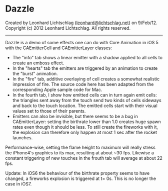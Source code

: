Dazzle
======
Created by Leonhard Lichtschlag (leonhard@lichtschlag.net) on 9/Feb/12.  
Copyright (c) 2012 Leonhard Lichtschlag. All rights reserved.

---

Dazzle is a demo of some effects one can do with Core Animation in iOS 5 
with the CAEmitterCell and CAEmitterLayer classes:

*	The "info" tab shows a linear emitter with a shadow applied to all cells 
	to create an emboss effect.
*	In the "hearts" tab the emitters are triggered by an animation to create 
	the "burst" animation.
*	In the "fire" tab, additive overlaying of cell creates a somewhat realistic 
	impression of fire. The source code here has been adapted from the 
	corresponding Apple sample code for Mac.
*	In the fourth tab, I show how emitted cells can in turn again emit cells:
	the triangles sent away from the touch send two kinds of cells sideways 
	and back to the touch location. The emitted cells start with their 
	visual values set to those of their parents.
*	Emitters can also be invisible, but there seems to be a bug in 
	CAEmitterLayer: setting the birthrate lower than 1.0 creates huge spawn rates
	even though it should be less. To still create the fireworks with it, the 
	explosion can therefore only happen at most 1 sec after the rocket launches. 

Performance-wise, setting the flame height to maximum will really stress the 
iPhone4's graphics to its max, resulting at about ~30 fps. Likewise a constant 
triggering of new touches in the frouth tab will average at about 22 fps.


Update: In iOS6 the behaviour of the birthrate property seems to have changed, a 
fireworks explosion is triggered at t= 0s. This is no longer the case in iOS7.

